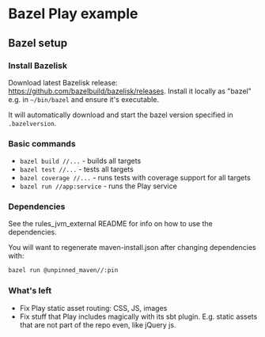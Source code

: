 # Bazel Play example

## Bazel setup

### Install Bazelisk

Download latest Bazelisk release: https://github.com/bazelbuild/bazelisk/releases.
Install it locally as "bazel" e.g. in `~/bin/bazel` and ensure it's executable.

It will automatically download and start the bazel version specified in `.bazelversion`.

### Basic commands

* `bazel build //...` - builds all targets
* `bazel test //...` - tests all targets
* `bazel coverage //...` - runs tests with coverage support for all targets
* `bazel run //app:service` - runs the Play service

### Dependencies

See the rules_jvm_external README for info on how to use the dependencies.

You will want to regenerate maven-install.json after changing dependencies with:

```bash
bazel run @unpinned_maven//:pin
```

### What's left

* Fix Play static asset routing: CSS, JS, images
* Fix stuff that Play includes magically with its sbt plugin. E.g. static assets that are not part
  of the repo even, like jQuery js.
